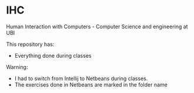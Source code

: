 # IHC

Human Interaction with Computers - Computer Science and engineering at UBI

This repository has:
- Everything done during classes

Warning:
- I had to switch from Intellij to Netbeans during classes. 
- The exercises done in Netbeans are marked in the folder name
